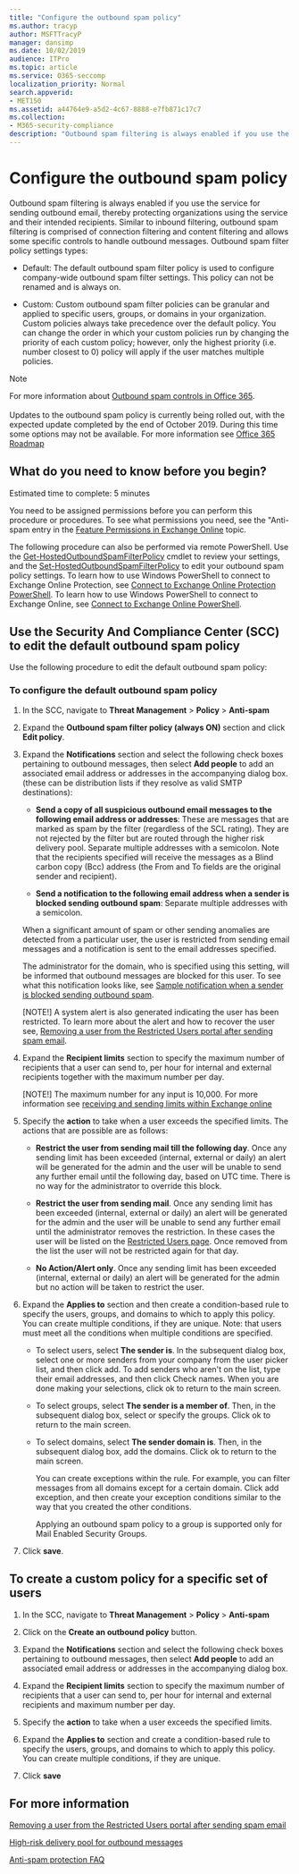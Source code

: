 ```yaml
---
title: "Configure the outbound spam policy"
ms.author: tracyp
author: MSFTTracyP
manager: dansimp
ms.date: 10/02/2019
audience: ITPro
ms.topic: article
ms.service: O365-seccomp
localization_priority: Normal
search.appverid:
- MET150
ms.assetid: a44764e9-a5d2-4c67-8888-e7fb871c17c7
ms.collection:
- M365-security-compliance
description: "Outbound spam filtering is always enabled if you use the service for sending outbound email, thereby protecting organizations using the service and their intended recipients."
---
```


# Configure the outbound spam policy

Outbound spam filtering is always enabled if you use the service for sending outbound email, thereby protecting organizations using the service and their intended recipients. Similar to inbound filtering, outbound spam filtering is comprised of connection filtering and content filtering and allows some specific controls to handle outbound messages. Outbound spam filter policy settings types:

- Default: The default outbound spam filter policy is used to configure company-wide outbound spam filter settings. This policy can not be renamed and is always on.

- Custom: Custom outbound spam filter policies can be granular and applied to specific users, groups, or domains in your organization. Custom policies always take precedence over the default policy. You can change the order in which your custom policies run by changing the priority of each custom policy; however, only the highest priority (i.e. number closest to 0) policy will apply if the user matches multiple policies.

> [!NOTE]
> For more information about [Outbound spam controls in Office 365](https://docs.microsoft.com/office365/securitycompliance/outbound-spam-controls). <br><br> Updates to the outbound spam policy is currently being rolled out, with the expected update completed by the end of October 2019. During this time some options may not be available.  For more information see [Office 365 Roadmap](https://www.microsoft.com/microsoft-365/roadmap?featureid=54125) 

## What do you need to know before you begin?
<a name="sectionSection0"> </a>

Estimated time to complete: 5 minutes

You need to be assigned permissions before you can perform this procedure or procedures. To see what permissions you need, see the "Anti-spam entry in the [Feature Permissions in Exchange Online](https://technet.microsoft.com/library/15073ce1-0917-403b-8839-02a2ebc96e16.aspx) topic.

The following procedure can also be performed via remote PowerShell. Use the [Get-HostedOutboundSpamFilterPolicy](https://docs.microsoft.com/powershell/module/exchange/antispam-antimalware/get-hostedoutboundspamfilterpolicy) cmdlet to review your settings, and the [Set-HostedOutboundSpamFilterPolicy](https://docs.microsoft.com/powershell/module/exchange/antispam-antimalware/set-hostedoutboundspamfilterpolicy) to edit your outbound spam policy settings. To learn how to use Windows PowerShell to connect to Exchange Online Protection, see [Connect to Exchange Online Protection PowerShell](https://go.microsoft.com/fwlink/p/?linkid=627290). To learn how to use Windows PowerShell to connect to Exchange Online, see [Connect to Exchange Online PowerShell](https://go.microsoft.com/fwlink/p/?linkid=396554).

## Use the Security And Compliance Center (SCC) to edit the default outbound spam policy

Use the following procedure to edit the default outbound spam policy:

### To configure the default outbound spam policy

1. In the SCC, navigate to **Threat Management** \> **Policy** \> **Anti-spam**

2. Expand the **Outbound spam filter policy (always ON)** section and click **Edit policy**.

3. Expand the **Notifications** section and select the following check boxes pertaining to outbound messages, then select **Add people** to add an associated email address or addresses in the accompanying dialog box. (these can be distribution lists if they resolve as valid SMTP destinations):

   - **Send a copy of all suspicious outbound email messages to the following email address or addresses**: These are messages that are marked as spam by the filter (regardless of the SCL rating). They are not rejected by the filter but are routed through the higher risk delivery pool. Separate multiple addresses with a semicolon. Note that the recipients specified will receive the messages as a Blind carbon copy (Bcc) address (the From and To fields are the original sender and recipient).

   - **Send a notification to the following email address when a sender is blocked sending outbound spam**: Separate multiple addresses with a semicolon.

   When a significant amount of spam or other sending anomalies are detected from a particular user, the user is restricted from sending email messages and a notification is sent to the email addresses specified.

   The administrator for the domain, who is specified using this setting, will be informed that outbound messages are blocked for this user.  To see what this notification looks like, see [Sample notification when a sender is blocked sending outbound spam](sample-notification-when-a-sender-is-blocked-sending-outbound-spam.md).

   [NOTE!] A system alert is also generated indicating the user has been restricted.  To learn more about the alert and how to recover the user see, [Removing a user from the Restricted Users portal after sending spam email](removing-user-from-restricted-users-portal-after-spam.md).

4. Expand the **Recipient limits** section to specify the maximum number of recipients that a user can send to, per hour for internal and external recipients together with the maximum number per day.

    [NOTE!] The maximum number for any input is 10,000.  For more information see [receiving and sending limits within Exchange online](https://docs.microsoft.com/office365/servicedescriptions/exchange-online-service-description/exchange-online-limits#receiving-and-sending-limits)

7. Specify the **action** to take when a user exceeds the specified limits.  The actions that are possible are as follows:
    * **Restrict the user from sending mail till the following day**.  Once any sending limit has been exceeded (internal, external or daily) an alert will be generated for the admin and the user will be unable to send any further email until the following day, based on UTC time. There is no way for the administrator to override this block.

    * **Restrict the user from sending mail**.  Once any sending limit has been exceeded (internal, external or daily) an alert will be generated for the admin and the user will be unable to send any further email until the administrator removes the restriction.  In these cases the user will be listed on the [Restricted Users page](removing-user-from-restricted-users-portal-after-spam.md).  Once removed from the list the user will not be restricted again for that day.

    * **No Action/Alert only**. Once any sending limit has been exceeded (internal, external or daily) an alert will be generated for the admin but no action will be taken to restrict the user.

6. Expand the **Applies to** section and then create a condition-based rule to specify the users, groups, and domains to which to apply this policy. You can create multiple conditions, if they are unique.  Note: that users must meet all the conditions when multiple conditions are specified.  

      * To select users, select **The sender is**. In the subsequent dialog box, select one or more senders from your company from the user picker list, and then click add. To add senders who aren't on the list, type their email addresses, and then click Check names. When you are done making your selections, click ok to return to the main screen.

      * To select groups, select **The sender is a member of**. Then, in the subsequent dialog box, select or specify the groups. Click ok to return to the main screen.

      * To select domains, select **The sender domain is**. Then, in the subsequent dialog box, add the domains. Click ok to return to the main screen.

        You can create exceptions within the rule. For example, you can filter messages from all domains except for a certain domain. Click add exception, and then create your exception conditions similar to the way that you created the other conditions.

        Applying an outbound spam policy to a group is supported only for Mail Enabled Security Groups.

7. Click **save**.

## To create a custom policy for a specific set of users
1. In the SCC, navigate to **Threat Management** \> **Policy** \> **Anti-spam**

2. Click on the **Create an outbound policy** button.

3. Expand the **Notifications** section and select the following check boxes pertaining to outbound messages, then select **Add people** to add an associated email address or addresses in the accompanying dialog box.

4. Expand the **Recipient limits** section to specify the maximum number of recipients that a user can send to, per hour for internal and external recipients and maximum number per day.

7. Specify the **action** to take when a user exceeds the specified limits.

6. Expand the **Applies to** section and create a condition-based rule to specify the users, groups, and domains to which to apply this policy. You can create multiple conditions, if they are unique.  

8. Click **save**

## For more information

[Removing a user from the Restricted Users portal after sending spam email](https://docs.microsoft.com/office365/SecurityCompliance/removing-user-from-restricted-users-portal-after-spam)

[High-risk delivery pool for outbound messages](high-risk-delivery-pool-for-outbound-messages.md)

[Anti-spam protection FAQ](anti-spam-protection-faq.md)
